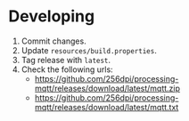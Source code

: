 # Developing

1. Commit changes.
2. Update `resources/build.properties`.
3. Tag release with `latest`.
4. Check the following urls:
    - https://github.com/256dpi/processing-mqtt/releases/download/latest/mqtt.zip
    - https://github.com/256dpi/processing-mqtt/releases/download/latest/mqtt.txt
